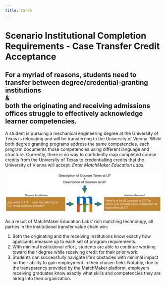```yaml
---
title: Card6
---
```

# Scenario Institutional Completion Requirements - Case Transfer Credit Acceptance

## For a myriad of reasons, students need to transfer between degree/credential-granting institutions<br/>&<br/>both the originating and receiving admissions offices struggle to effectively acknowledge learner competencies.  

A student is pursuing a mechanical engineering degree at the University of Texas is relocating and will be transferring to the University of Vienna. While both degree granting programs address the same competencies, each program documents those competencies using different language and structure. Currently, there is no way to confidently map completed course credits from the University of Texas to credentialling credits that the University of Vienna will accept. *Enter MatchMaker Education Labs:*

![MatchMaker University Transfer Diagram](/mmassets/Uni-Transfer.svg)

As a result of MatchMaker Education Labs’ rich matching technology, all parties in the institutional transfer value chain win:

1. Both the originating and the receiving institutions know exactly how applicants measure up to each set of program requirements.
2. With minimal institutional effort, students are able to continue working toward their degree while receiving credit for their prior work.
3. Students can successfully navigate life’s obstacles with minimal impact on their ability to gain employment in their chosen field.  Notably, due to the transparency provided by the MatchMaker platform, employers receiving graduates know exactly what skills and competencies they are hiring into their organization.


